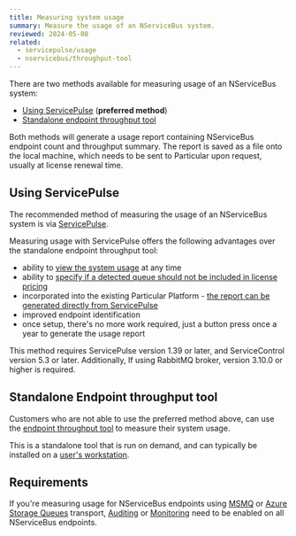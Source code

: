```yaml
---
title: Measuring system usage
summary: Measure the usage of an NServiceBus system.
reviewed: 2024-05-08
related:
  - servicepulse/usage
  - nservicebus/throughput-tool
---
```


There are two methods available for measuring usage of an NServiceBus system:

- [Using ServicePulse](#using-servicepulse) (**preferred method**)
- [Standalone endpoint throughput tool](#standalone-endpoint-throughput-tool)

Both methods will generate a usage report containing NServiceBus endpoint count and throughput summary. The report is saved as a file onto the local machine, which needs to be sent to Particular upon request, usually at license renewal time.

## Using ServicePulse

The recommended method of measuring the usage of an NServiceBus system is via [ServicePulse](/servicepulse/usage.md).

Measuring usage with ServicePulse offers the following advantages over the standalone endpoint throughput tool:

- ability to [view the system usage](/servicepulse/usage.md#viewing-usage-summary) at any time
- ability to [specify if a detected queue should not be included in license pricing](/servicepulse/usage.md#setting-an-endpoint-type)
- incorporated into the existing Particular Platform - [the report can be generated directly from ServicePulse](/servicepulse/usage.md#download-a-usage-report)
- improved endpoint identification
- once setup, there's no more work required, just a button press once a year to generate the usage report

This method requires ServicePulse version 1.39 or later, and ServiceControl version 5.3 or later.
Additionally, If using RabbitMQ broker, version 3.10.0 or higher is required.

## Standalone Endpoint throughput tool

Customers who are not able to use the preferred method above, can use the [endpoint throughput tool](./../throughput-tool) to measure their system usage.

This is a standalone tool that is run on demand, and can typically be installed on a [user's workstation](/nservicebus/throughput-tool/faq.md#does-the-tool-need-to-run-on-my-production-server).

## Requirements

If you're measuring usage for NServiceBus endpoints using [MSMQ](/transports/msmq/) or [Azure Storage Queues](/transports/azure-storage-queues/) transport, [Auditing](./../operations/auditing.md) or [Monitoring](./../../monitoring/metrics) need to be enabled on all NServiceBus endpoints.
